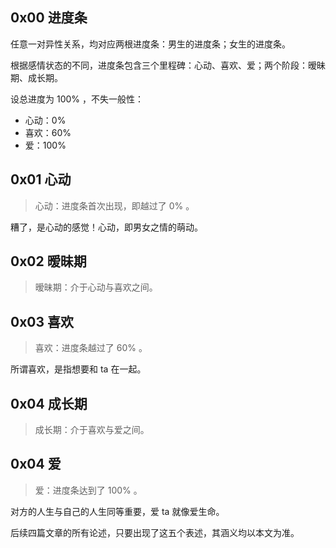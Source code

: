 ## 0x00 进度条

任意一对异性关系，均对应两根进度条：男生的进度条；女生的进度条。

根据感情状态的不同，进度条包含三个里程碑：心动、喜欢、爱；两个阶段：暧昧期、成长期。

设总进度为 100% ，不失一般性：
+ 心动：0%
+ 喜欢：60%
+ 爱：100%

## 0x01 心动

> 心动：进度条首次出现，即越过了 0% 。

糟了，是心动的感觉！心动，即男女之情的萌动。

## 0x02 暧昧期

> 暧昧期：介于心动与喜欢之间。

## 0x03 喜欢

> 喜欢：进度条越过了 60% 。

所谓喜欢，是指想要和 ta 在一起。

## 0x04 成长期

> 成长期：介于喜欢与爱之间。

## 0x04 爱

> 爱：进度条达到了 100% 。

对方的人生与自己的人生同等重要，爱 ta 就像爱生命。

后续四篇文章的所有论述，只要出现了这五个表述，其涵义均以本文为准。